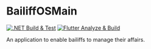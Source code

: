 # BailiffOSMain

[![.NET Build & Test](https://github.com/FiftyEightSoftware/BailiffOSMain/actions/workflows/dotnet.yml/badge.svg)](https://github.com/FiftyEightSoftware/BailiffOSMain/actions/workflows/dotnet.yml)
[![Flutter Analyze & Build](https://github.com/FiftyEightSoftware/BailiffOSMain/actions/workflows/flutter.yml/badge.svg)](https://github.com/FiftyEightSoftware/BailiffOSMain/actions/workflows/flutter.yml)

An application to enable bailiffs to manage their affairs.
